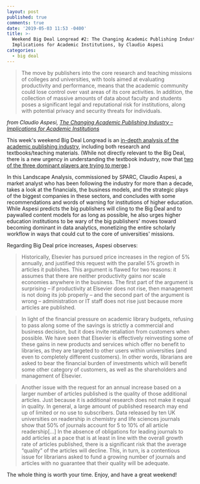 ```yaml
---
layout: post
published: true
comments: true
date: '2019-05-03 11:53 -0400'
title: >-
  Weekend Big Deal Longread #2: The Changing Academic Publishing Industry –
  Implications for Academic Institutions, by Claudio Aspesi
categories:
  - big deal
---
```



> The move by publishers into the core research and teaching missions of colleges and universities, with tools aimed at evaluating productivity and performance, means that the academic community could lose control over vast areas of its core activities. In addition, the collection of massive amounts of data about faculty and students poses a significant legal and reputational risk for institutions, along with potential privacy and security threats for individuals.

*from Claudio Aspesi, [The Changing Academic Publishing Industry – Implications for Academic Institutions](https://sparcopen.org/our-work/landscape-analysis/)*

This week's weekend Big Deal Longread is an [in-depth analysis of the academic publishing industry](https://sparcopen.org/our-work/landscape-analysis/), including both research and textbooks/teaching materials. (While not directly relevant to the Big Deal, there is a new urgency in understanding the textbook industry, now that [two of the three dominant players are trying to merge](https://www.chronicle.com/article/Planned-Merger-of-Cengage-and/246224).) 

In this Landscape Analysis, commissioned by SPARC, Claudio Aspesi, a market analyst who has been following the industry for more than a decade, takes a look at the financials, the business models, and the strategic plays of the biggest companies in these sectors, and concludes with some recommendations and words of warning for institutions of higher education. While Aspesi predicts the big publishers will cling to the Big Deal and to paywalled content models for as long as possible, he also urges higher education institutions to be wary of the big publishers' moves toward becoming dominant in data analytics, monetizing the entire scholarly workflow in ways that could cut to the core of universities' missions.

Regarding Big Deal price increases, Aspesi observes:

> Historically, Elsevier has pursued price increases in the region of 5% annually, and justified this request with the parallel 5% growth in articles it publishes. This argument is flawed for two reasons: it assumes that there are neither productivity gains nor scale economies anywhere in the business. The first part of the argument is surprising – if productivity at Elsevier does not rise, then management is not doing its job properly – and the second part of the argument is wrong – administration or IT staff does not rise just because more articles are published. 

> In light of the financial pressure on academic library budgets, refusing to pass along some of the savings is strictly a commercial and business decision, but it does invite retaliation from customers when possible. We have seen that Elsevier is effectively reinvesting some of these gains in new products and services which offer no benefit to libraries, as they are targeted to other users within universities (and even to completely different customers). In other words, librarians are asked to bear the financial burden of investments which will benefit some other category of customers, as well as the shareholders and management of Elsevier.

> Another issue with the request for an annual increase based on a larger number of articles published is the quality of those additional articles. Just because it is additional research does not make it equal in quality. In general, a large amount of published research may end up of limited or no use to subscribers. Data released by ten UK universities on readership in chemistry and life sciences journals show that 50% of journals account for 5 to 10% of all article readership[...] In the absence of obligations for leading journals to add articles at a pace that is at least in line with the overall growth rate of articles published, there is a significant risk that the average “quality” of the articles will decline. This, in turn, is a contentious issue for librarians asked to fund a growing number of journals and articles with no guarantee that their quality will be adequate.

The whole thing is worth your time. Enjoy, and have a great weekend!
